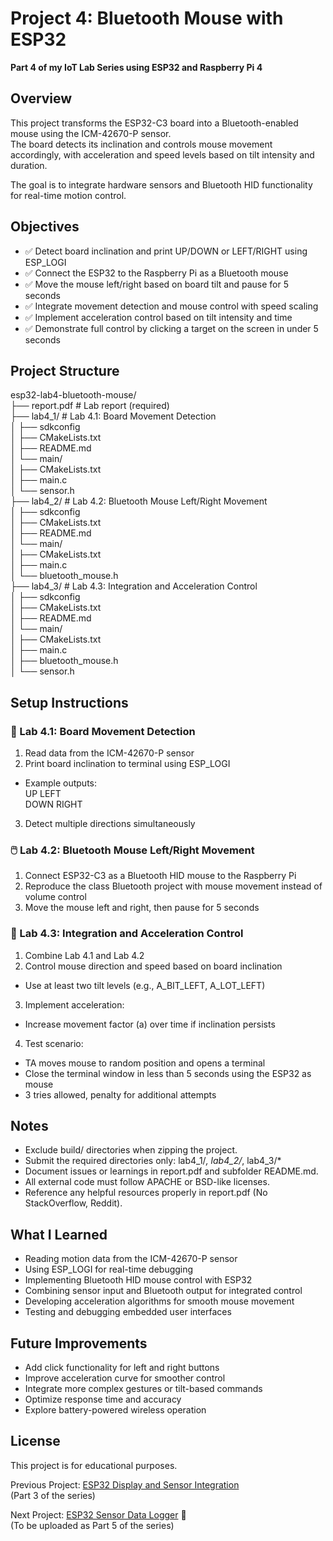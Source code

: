 
# Project 4: Bluetooth Mouse with ESP32

**Part 4 of my IoT Lab Series using ESP32 and Raspberry Pi 4**

## Overview

This project transforms the ESP32-C3 board into a Bluetooth-enabled mouse using the ICM-42670-P sensor.  
The board detects its inclination and controls mouse movement accordingly, with acceleration and speed levels based on tilt intensity and duration.

The goal is to integrate hardware sensors and Bluetooth HID functionality for real-time motion control.

## Objectives

- ✅ Detect board inclination and print UP/DOWN or LEFT/RIGHT using ESP_LOGI
- ✅ Connect the ESP32 to the Raspberry Pi as a Bluetooth mouse
- ✅ Move the mouse left/right based on board tilt and pause for 5 seconds
- ✅ Integrate movement detection and mouse control with speed scaling
- ✅ Implement acceleration control based on tilt intensity and time
- ✅ Demonstrate full control by clicking a target on the screen in under 5 seconds

## Project Structure

esp32-lab4-bluetooth-mouse/  
├── report.pdf # Lab report (required)  
├── lab4_1/ # Lab 4.1: Board Movement Detection  
│ ├── sdkconfig  
│ ├── CMakeLists.txt  
│ ├── README.md  
│ └── main/  
│ ├── CMakeLists.txt  
│ ├── main.c  
│ └── sensor.h  
├── lab4_2/ # Lab 4.2: Bluetooth Mouse Left/Right Movement  
│ ├── sdkconfig  
│ ├── CMakeLists.txt  
│ ├── README.md  
│ └── main/  
│ ├── CMakeLists.txt  
│ ├── main.c  
│ └── bluetooth_mouse.h  
├── lab4_3/ # Lab 4.3: Integration and Acceleration Control  
│ ├── sdkconfig  
│ ├── CMakeLists.txt  
│ ├── README.md  
│ └── main/  
│ ├── CMakeLists.txt  
│ ├── main.c  
│ ├── bluetooth_mouse.h  
│ └── sensor.h  

## Setup Instructions

### 🧭 Lab 4.1: Board Movement Detection

1. Read data from the ICM-42670-P sensor
2. Print board inclination to terminal using ESP_LOGI
- Example outputs:  
UP LEFT  
DOWN RIGHT  
3. Detect multiple directions simultaneously

### 🖱️ Lab 4.2: Bluetooth Mouse Left/Right Movement

1. Connect ESP32-C3 as a Bluetooth HID mouse to the Raspberry Pi
2. Reproduce the class Bluetooth project with mouse movement instead of volume control
3. Move the mouse left and right, then pause for 5 seconds

### 🚀 Lab 4.3: Integration and Acceleration Control

1. Combine Lab 4.1 and Lab 4.2
2. Control mouse direction and speed based on board inclination
- Use at least two tilt levels (e.g., A_BIT_LEFT, A_LOT_LEFT)
3. Implement acceleration:
- Increase movement factor (a) over time if inclination persists
4. Test scenario:
- TA moves mouse to random position and opens a terminal
- Close the terminal window in less than 5 seconds using the ESP32 as mouse
- 3 tries allowed, penalty for additional attempts

## Notes

- Exclude build/ directories when zipping the project.
- Submit the required directories only: lab4_1/*, lab4_2/*, lab4_3/*
- Document issues or learnings in report.pdf and subfolder README.md.
- All external code must follow APACHE or BSD-like licenses.
- Reference any helpful resources properly in report.pdf (No StackOverflow, Reddit).

## What I Learned

- Reading motion data from the ICM-42670-P sensor
- Using ESP_LOGI for real-time debugging
- Implementing Bluetooth HID mouse control with ESP32
- Combining sensor input and Bluetooth output for integrated control
- Developing acceleration algorithms for smooth mouse movement
- Testing and debugging embedded user interfaces

## Future Improvements

- Add click functionality for left and right buttons
- Improve acceleration curve for smoother control
- Integrate more complex gestures or tilt-based commands
- Optimize response time and accuracy
- Explore battery-powered wireless operation

## License
This project is for educational purposes.

Previous Project: [ESP32 Display and Sensor Integration](https://github.com/Inhle-C/Project-3-esp32-display-sensor)  
(Part 3 of the series)

Next Project: [ESP32 Sensor Data Logger](https://github.com/Inhle-C/Project-5-esp32-morse-led) 🔗  
(To be uploaded as Part 5 of the series)
